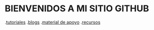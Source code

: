 # BIENVENIDOS A MI SITIO GITHUB
.[tutoriales](https://www.youtube.com/watch?v=hWglK8nWh60)
.[blogs](https://github.blog/)
.[material de apoyo](https://rogerdudler.github.io/git-guide/index.es.html)
.[recursos]()
